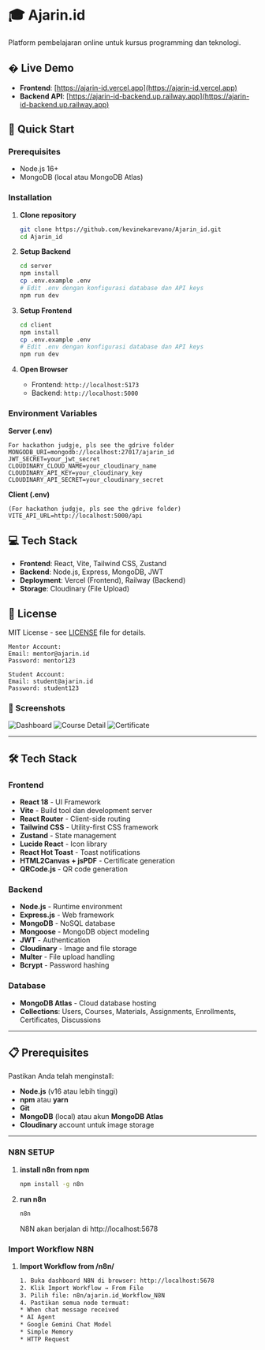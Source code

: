 # 🎓 Ajarin.id

Platform pembelajaran online untuk kursus programming dan teknologi.

## � Live Demo

- **Frontend**: [https://ajarin-id.vercel.app](https://ajarin-id.vercel.app)
- **Backend API**: [https://ajarin-id-backend.up.railway.app](https://ajarin-id-backend.up.railway.app)

## 🚀 Quick Start

### Prerequisites

- Node.js 16+
- MongoDB (local atau MongoDB Atlas)

### Installation

1. **Clone repository**

   ```bash
   git clone https://github.com/kevinekarevano/Ajarin_id.git
   cd Ajarin_id
   ```

2. **Setup Backend**

   ```bash
   cd server
   npm install
   cp .env.example .env
   # Edit .env dengan konfigurasi database dan API keys
   npm run dev
   ```

3. **Setup Frontend**

   ```bash
   cd client
   npm install
   cp .env.example .env
   # Edit .env dengan konfigurasi database dan API keys
   npm run dev
   ```

4. **Open Browser**
   - Frontend: `http://localhost:5173`
   - Backend: `http://localhost:5000`

### Environment Variables

**Server (.env)**

```env
For hackathon judgje, pls see the gdrive folder
MONGODB_URI=mongodb://localhost:27017/ajarin_id
JWT_SECRET=your_jwt_secret
CLOUDINARY_CLOUD_NAME=your_cloudinary_name
CLOUDINARY_API_KEY=your_cloudinary_key
CLOUDINARY_API_SECRET=your_cloudinary_secret
```

**Client (.env)**

```env
(For hackathon judgje, pls see the gdrive folder)
VITE_API_URL=http://localhost:5000/api
```

## 💻 Tech Stack

- **Frontend**: React, Vite, Tailwind CSS, Zustand
- **Backend**: Node.js, Express, MongoDB, JWT
- **Deployment**: Vercel (Frontend), Railway (Backend)
- **Storage**: Cloudinary (File Upload)

## 📝 License

MIT License - see [LICENSE](LICENSE) file for details.

```
Mentor Account:
Email: mentor@ajarin.id
Password: mentor123

Student Account:
Email: student@ajarin.id
Password: student123
```

### 📸 Screenshots

<!-- Add screenshots here -->

![Dashboard](screenshots/dashboard.png)
![Course Detail](screenshots/course-detail.png)
![Certificate](screenshots/certificate.png)

---

## 🛠️ Tech Stack

### Frontend

- **React 18** - UI Framework
- **Vite** - Build tool dan development server
- **React Router** - Client-side routing
- **Tailwind CSS** - Utility-first CSS framework
- **Zustand** - State management
- **Lucide React** - Icon library
- **React Hot Toast** - Toast notifications
- **HTML2Canvas + jsPDF** - Certificate generation
- **QRCode.js** - QR code generation

### Backend

- **Node.js** - Runtime environment
- **Express.js** - Web framework
- **MongoDB** - NoSQL database
- **Mongoose** - MongoDB object modeling
- **JWT** - Authentication
- **Cloudinary** - Image and file storage
- **Multer** - File upload handling
- **Bcrypt** - Password hashing

### Database

- **MongoDB Atlas** - Cloud database hosting
- **Collections**: Users, Courses, Materials, Assignments, Enrollments, Certificates, Discussions

---

## 📋 Prerequisites

Pastikan Anda telah menginstall:

- **Node.js** (v16 atau lebih tinggi)
- **npm** atau **yarn**
- **Git**
- **MongoDB** (local) atau akun **MongoDB Atlas**
- **Cloudinary** account untuk image storage

---


### N8N SETUP

1. **install n8n from npm**

   ```bash
   npm install -g n8n
   ```
2. **run n8n**

   ```bash
   n8n
   ```
   N8N akan berjalan di http://localhost:5678

### Import Workflow N8N

1. **Import Workflow from /n8n/**

   ```bash
   1. Buka dashboard N8N di browser: http://localhost:5678
   2. Klik Import Workflow → From File
   3. Pilih file: n8n/ajarin.id_Workflow_N8N
   4. Pastikan semua node termuat:
   * When chat message received
   * AI Agent
   * Google Gemini Chat Model
   * Simple Memory
   * HTTP Request
   ```


